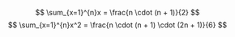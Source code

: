 $$
\sum_{x=1}^{n}x = \frac{n \cdot (n + 1)}{2}
$$
$$
\sum_{x=1}^{n}x^2 = \frac{n \cdot (n + 1) \cdot (2n + 1)}{6}
$$
